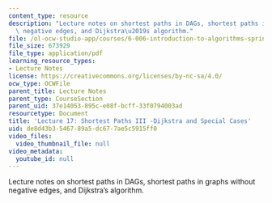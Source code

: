 ```yaml
---
content_type: resource
description: "Lecture notes on shortest paths in DAGs, shortest paths in graphs without\
  \ negative edges, and Dijkstra\u2019s algorithm."
file: /ol-ocw-studio-app/courses/6-006-introduction-to-algorithms-spring-2008/de8d43b3546789a5dc677ae5c5915ff0_lec17.pdf
file_size: 673929
file_type: application/pdf
learning_resource_types:
- Lecture Notes
license: https://creativecommons.org/licenses/by-nc-sa/4.0/
ocw_type: OCWFile
parent_title: Lecture Notes
parent_type: CourseSection
parent_uid: 37e14053-895c-e08f-bcff-33f0794003ad
resourcetype: Document
title: 'Lecture 17: Shortest Paths III -Dijkstra and Special Cases'
uid: de8d43b3-5467-89a5-dc67-7ae5c5915ff0
video_files:
  video_thumbnail_file: null
video_metadata:
  youtube_id: null
---
```

Lecture notes on shortest paths in DAGs, shortest paths in graphs without negative edges, and Dijkstra’s algorithm.